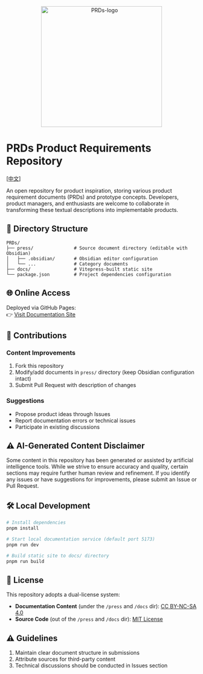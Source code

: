 
<center><img src="/press/public/logo.avif" alt="PRDs-logo" width="320px"/></center>

# PRDs Product Requirements Repository

[[中文](/README-CN.md)]

An open repository for product inspiration, storing various product requirement documents (PRDs) and prototype concepts. Developers, product managers, and enthusiasts are welcome to collaborate in transforming these textual descriptions into implementable products.

## 📂 Directory Structure

```
PRDs/
├── press/               # Source document directory (editable with Obsidian)
│   ├── .obsidian/       # Obsidian editor configuration
│   └── ...              # Category documents
├── docs/                # Vitepress-built static site
└── package.json         # Project dependencies configuration
```

## 🌐 Online Access

Deployed via GitHub Pages:  
👉 [Visit Documentation Site](https://lufbduk.github.io/PRDs)

## 🤝 Contributions

### Content Improvements
1. Fork this repository
2. Modify/add documents in `press/` directory (keep Obsidian configuration intact)
3. Submit Pull Request with description of changes

### Suggestions
- Propose product ideas through Issues
- Report documentation errors or technical issues
- Participate in existing discussions

## ⚠️ AI-Generated Content Disclaimer

Some content in this repository has been generated or assisted by artificial intelligence tools. While we strive to ensure accuracy and quality, certain sections may require further human review and refinement. If you identify any issues or have suggestions for improvements, please submit an Issue or Pull Request.

## 🛠️ Local Development

```bash
# Install dependencies
pnpm install

# Start local documentation service (default port 5173)
pnpm run dev

# Build static site to docs/ directory
pnpm run build
```

## 📜 License

This repository adopts a dual-license system:
- **Documentation Content** (under the `/press` and `/docs` dir): [CC BY-NC-SA 4.0](https://creativecommons.org/licenses/by-nc-sa/4.0/deed.zh)
- **Source Code** (out of the `/press` and `/docs` dir): [MIT License](LICENSE-CODE)

## ⚠️ Guidelines
1. Maintain clear document structure in submissions
2. Attribute sources for third-party content
3. Technical discussions should be conducted in Issues section

